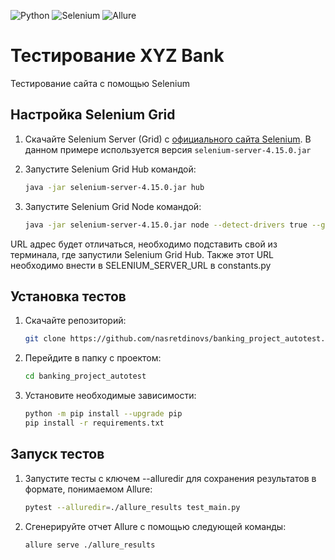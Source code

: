 ![Python](https://img.shields.io/badge/Python-3.11.5-blue)
![Selenium](https://img.shields.io/badge/Selenium-4.15.2-brightgreen)
![Allure](https://img.shields.io/badge/Allure-reporting-brightgreen)

# Тестирование XYZ Bank
Тестирование сайта с помощью Selenium


## Настройка Selenium Grid

1. Скачайте Selenium Server (Grid) с [официального сайта Selenium](https://www.selenium.dev/downloads/). В данном примере используется версия `selenium-server-4.15.0.jar`

1. Запустите Selenium Grid Hub командой:
    ```bash
    java -jar selenium-server-4.15.0.jar hub
    ```

2. Запустите Selenium Grid Node командой:
    ```bash
    java -jar selenium-server-4.15.0.jar node --detect-drivers true --grid-url http://192.168.1.136:4444
    ```
URL адрес будет отличаться, необходимо подставить свой из терминала, 
где запустили Selenium Grid Hub.
Также этот URL необходимо внести в SELENIUM_SERVER_URL в constants.py

## Установка тестов

1. Скачайте репозиторий:
    ```bash
    git clone https://github.com/nasretdinovs/banking_project_autotest.git
    ```

2. Перейдите в папку с проектом:
    ```bash
    cd banking_project_autotest
    ```

3. Установите необходимые зависимости:
    ```bash
    python -m pip install --upgrade pip
    pip install -r requirements.txt
    ```

## Запуск тестов

1. Запустите тесты с ключем --alluredir для сохранения результатов 
в формате, понимаемом Allure:
    ```bash
    pytest --alluredir=./allure_results test_main.py
    ```

2. Сгенерируйте отчет Allure с помощью следующей команды:
    ```bash
    allure serve ./allure_results
    ```
